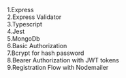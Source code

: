 1.Express <br>
2.Express Validator <br>
3.Typescript <br>
4.Jest <br>
5.MongoDb <br>
6.Basic Authorization <br>
7.Bcrypt for hash password <br>
8.Bearer Authorization with JWT tokens <br>
9.Registration Flow with Nodemailer <br>
